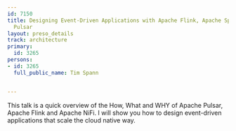 ---
id: 7150
title: Designing Event-Driven Applications with Apache Flink, Apache Spark and Apache
  Pulsar
layout: preso_details
track: architecture
primary:
  id: 3265
persons:
- id: 3265
  full_public_name: Tim Spann

---
This talk is a quick overview of the How, What and WHY of Apache Pulsar, Apache Flink and Apache NiFi.   I will show you how to design event-driven applications that scale the cloud native way.